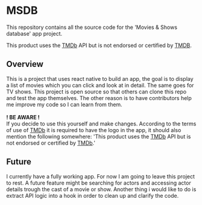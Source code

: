 # MSDB
This repository contains all the source code for the 'Movies & Shows database' app project.

This product uses the [TMDb](https://www.themoviedb.org/) API but is not endorsed or certified by [TMDB](https://www.themoviedb.org/).

## Overview
This is a project that uses react native to build an app, the goal is to display a list of movies which you can click and look at in detail. The same goes for TV shows. This project is open source so that others can clone this repo and test the app themselves. The other reason is to have contributors help me improve my code so I can learn from them. 
<br>
<br>
**! BE AWARE !** <br>
If you decide to use this yourself and make changes. According to the terms of use of [TMDb](https://www.themoviedb.org/) it is required to have the logo in the app, it should also mention the following somewhere: 'This product uses the [TMDb](https://www.themoviedb.org/) API but is not endorsed or certified by [TMDb](https://www.themoviedb.org/).'

## Future
I currently have a fully working app. For now I am going to leave this project to rest. A future feature might be searching for actors and accessing actor details trough the cast of a movie or show. Another thing i would like to do is extract API logic into a hook in order to clean up and clarify the code.
